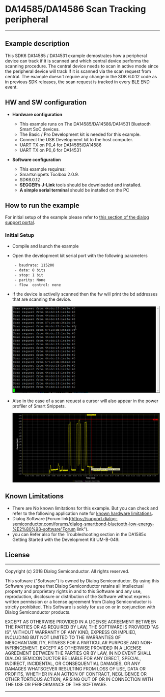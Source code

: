 # DA14585/DA14586 Scan Tracking peripheral

---


## Example description

This SDK6 DA14585 / DA14531 example demostrates how a peripheral device can track if it is scanned and which central device 
performs the scanning procedure.
The central device needs to scan in active mode since the peripheral device will track if it is scanned via
the scan request from central.
The example doesn't require any change in the SDK 6.0.12 code as in previous SDK releases, the scan request is tracked in every BLE END event.
	
## HW and SW configuration


* **Hardware configuration**

	- This example runs on The DA14585/DA14586/DA14531 Bluetooth Smart SoC devices.
	- The Basic / Pro Development kit is needed for this example.
	- Connect the USB Development kit to the host computer.
	- UART TX on P0_4 for DA14585/DA14586
	- UART TX on P0_6 for DA14531

* **Software configuration**

	- This example requires:
    * Smartsnippets Toolbox 2.0.9.
    * SDK6.0.12
	- **SEGGER’s J-Link** tools should be downloaded and installed.
	- **A simple serial terminal** should be installed on the PC


## How to run the example

For initial setup of the example please refer to [this section of the dialog support portal](https://support.dialog-semiconductor.com/resource/da1458x-example-setup).

### Initial Setup

 - Compile and launch the example
 - Open the development kit serial port with the following parameters

		- baudrate: 115200
		- data: 8 bits
		- stop: 1 bit
		- parity: None
		- flow  control: none
 - If the device is activelly scanned then the fw will print the bd addresses that are scanning the device.
 
	![scan_requests_print](assets/scan_requests_print.png)
 - Also in the case of a scan request a cursor will also appear in the power profiler of Smart Snippets.

	![scan_request_cursor](assets/scan_request_cursor.png)


## Known Limitations


- There are No known limitations for this example. But you can check and refer to the following application note for
[known hardware limitations](https://support.dialog-semiconductor.com/system/files/resources/DA1458x-KnownLimitations_2018_02_06.pdf "known hardware limitations").
- Dialog Software [Forum link](https://support.dialog-semiconductor.com/forums/dialog-smartbond-bluetooth-low-energy-%E2%80%93-software"Forum link").
- you can Refer also for the Troubleshooting section in the DA1585x Getting Started with the Development Kit UM-B-049.


## License


**************************************************************************************

 Copyright (c) 2018 Dialog Semiconductor. All rights reserved.

 This software ("Software") is owned by Dialog Semiconductor. By using this Software
 you agree that Dialog Semiconductor retains all intellectual property and proprietary
 rights in and to this Software and any use, reproduction, disclosure or distribution
 of the Software without express written permission or a license agreement from Dialog
 Semiconductor is strictly prohibited. This Software is solely for use on or in
 conjunction with Dialog Semiconductor products.

 EXCEPT AS OTHERWISE PROVIDED IN A LICENSE AGREEMENT BETWEEN THE PARTIES OR AS
 REQUIRED BY LAW, THE SOFTWARE IS PROVIDED "AS IS", WITHOUT WARRANTY OF ANY KIND,
 EXPRESS OR IMPLIED, INCLUDING BUT NOT LIMITED TO THE WARRANTIES OF MERCHANTABILITY,
 FITNESS FOR A PARTICULAR PURPOSE AND NON-INFRINGEMENT. EXCEPT AS OTHERWISE PROVIDED
 IN A LICENSE AGREEMENT BETWEEN THE PARTIES OR BY LAW, IN NO EVENT SHALL DIALOG
 SEMICONDUCTOR BE LIABLE FOR ANY DIRECT, SPECIAL, INDIRECT, INCIDENTAL, OR
 CONSEQUENTIAL DAMAGES, OR ANY DAMAGES WHATSOEVER RESULTING FROM LOSS OF USE, DATA OR
 PROFITS, WHETHER IN AN ACTION OF CONTRACT, NEGLIGENCE OR OTHER TORTIOUS ACTION,
 ARISING OUT OF OR IN CONNECTION WITH THE USE OR PERFORMANCE OF THE SOFTWARE.

**************************************************************************************
